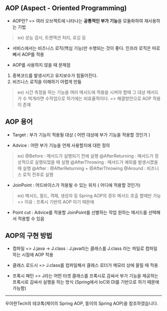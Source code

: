 ## AOP (Aspect - Oriented Programming)
- AOP란? 
=> 여러 오브젝트에 나타나는 **공통적인 부가 기능**을 모듈화하여 재사용하는 기법
> ex) 성능 검사, 트랜잭션 처리, 로깅 등

- 서비스에서는 비즈니스 로직(핵심 기능)만 수행되는 것이 좋다. 인프라 로직은 따로 빼서 AOP를 적용

- AOP를 사용하지 않을 때 문제점
1. 중복코드를 발생시키고 유지보수가 힘들어진다.
2. 비즈니스 로직을 이해하기 어렵게 만듦
> ex) 시간 측정을 하는 기능을 여러 메서드에 적용을 시켜야 할때 그 대상 메서드가 수 억개라면 수작업으로 하기에는 비효율적이다. 
=> 해결방안으로 AOP 적용이 존재

## AOP 용어
- Target : 부가 기능이 적용될 대상 ( 어떤 대상에 부가 기능을 적용할 것인가 )

- Advice : 어떤 부가 기능을 언제 사용할지에 대한 정의
> ex) 
@Before : 메서드가 실행되기 전에 실행
@AfterReturning : 메서드가 정상적으로 실행되었을 때 실행
@AfterThrowing : 메서드가 예외를 발생시켰을 때 실행
@After : @AfterReturning + @AfterThrowing
@Around : 비즈니스 로직 전후로 실행

- JoinPoint : 어드바이스가 적용될 수 있는 위치 ( 어디에 적용할 것인가)
>ex) 메서드, 필드, 객체, 생성자 등
Spring AOP의 경우 메서드 호출 할때만 가능 
=> 이유 : 프록시 기반의 AOP 이기 때문에

- Point cut : Advice를 적용할 JoinPoint를 선별하는 작업
원하는 메서드를 선택해서 적용할 수 있음

## AOP의 구현 방법
- 컴파일 => J.java -> J.class
: J.java라는 클래스를 J.class 라는 파일로 컴파일 하는 시점에 AOP 적용

- 클래스 로드시 => J.class를 컴파일해서 클래스 로더가 메모리 상에 올릴 때 적용 

- 프록시 패턴 => J라는 어떤 타겟 클래스를 프록시로 감싸서 부가 기능을 제공하는 프록시로 감싸서 실행을 하는 방식 
(Spring에서 IoC와 DI를 기반으로 하기 때문에 가능함)

------------------------------------------------------------
우아한Tech의 테코톡(제이의 Spring AOP, 뚱이의 Spring AOP)을 참조하였습니다.